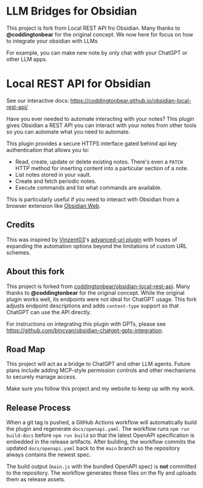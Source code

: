 # LLM Bridges for Obsidian

This project is fork from Local REST API fro Obsidian.
Many thanks to **@coddingtonbear** for the original concept.
We now here for focus on how to integrate your obsidian with LLMs

For example, you can make new note by only chat with your ChatGPT or other LLM apps.

# Local REST API for Obsidian

See our interactive docs: https://coddingtonbear.github.io/obsidian-local-rest-api/

Have you ever needed to automate interacting with your notes?  This plugin gives Obsidian a REST API you can interact with your notes from other tools so you can automate what you need to automate.

This plugin provides a secure HTTPS interface gated behind api key authentication that allows you to:

- Read, create, update or delete existing notes.  There's even a `PATCH` HTTP method for inserting content into a particular section of a note.
- List notes stored in your vault.
- Create and fetch periodic notes.
- Execute commands and list what commands are available.

This is particularly useful if you need to interact with Obsidian from a browser extension like [Obsidian Web](https://chrome.google.com/webstore/detail/obsidian-web/edoacekkjanmingkbkgjndndibhkegad).

## Credits

This was inspired by [Vinzent03](https://github.com/Vinzent03)'s [advanced-uri plugin](https://github.com/Vinzent03/obsidian-advanced-uri) with hopes of expanding the automation options beyond the limitations of custom URL schemes.

## About this fork

This project is forked from [coddingtonbear/obsidian-local-rest-api](https://github.com/coddingtonbear/obsidian-local-rest-api). Many thanks to **@coddingtonbear** for the original concept. While the original plugin works well, its endpoints were not ideal for ChatGPT usage. This fork adjusts endpoint descriptions and adds `context-type` support so that ChatGPT can use the API directly.

For instructions on integrating this plugin with GPTs, please see <https://github.com/bincyan/obsidian-chatgpt-gpts-integration>.

## Road Map

This project will act as a bridge to ChatGPT and other LLM agents. Future plans include adding MCP-style permission controls and other mechanisms to securely manage access.

Make sure you follow this project and my website to keep up with my work.

## Release Process

When a git tag is pushed, a GitHub Actions workflow will automatically build the
plugin and regenerate `docs/openapi.yaml`. The workflow runs `npm run build-docs`
before `npm run build` so that the latest OpenAPI specification is embedded in
the release artifacts. After building, the workflow commits the updated
`docs/openapi.yaml` back to the `main` branch so the repository always contains
the newest spec.

The build output (`main.js` with the bundled OpenAPI spec) is **not** committed
to the repository. The workflow generates these files on the fly and uploads
them as release assets.

